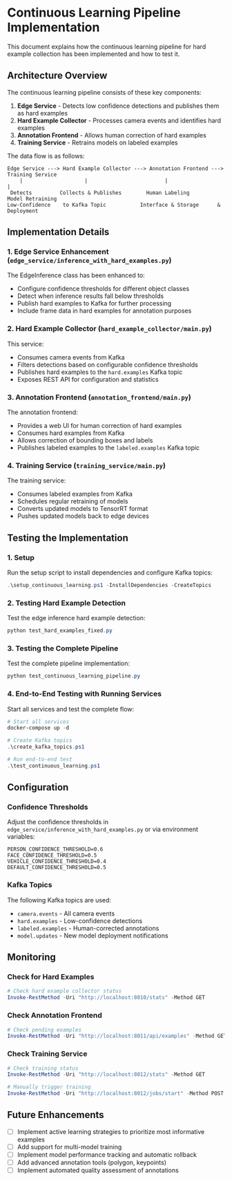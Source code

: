 # Continuous Learning Pipeline Implementation

This document explains how the continuous learning pipeline for hard example collection has been implemented and how to test it.

## Architecture Overview

The continuous learning pipeline consists of these key components:

1. **Edge Service** - Detects low confidence detections and publishes them as hard examples
2. **Hard Example Collector** - Processes camera events and identifies hard examples
3. **Annotation Frontend** - Allows human correction of hard examples
4. **Training Service** - Retrains models on labeled examples

The data flow is as follows:

```
Edge Service ---> Hard Example Collector ---> Annotation Frontend ---> Training Service
    |                    |                         |                        |
 Detects         Collects & Publishes        Human Labeling         Model Retraining
Low-Confidence    to Kafka Topic           Interface & Storage      & Deployment
```

## Implementation Details

### 1. Edge Service Enhancement (`edge_service/inference_with_hard_examples.py`)

The EdgeInference class has been enhanced to:

- Configure confidence thresholds for different object classes
- Detect when inference results fall below thresholds
- Publish hard examples to Kafka for further processing
- Include frame data in hard examples for annotation purposes

### 2. Hard Example Collector (`hard_example_collector/main.py`)

This service:
- Consumes camera events from Kafka
- Filters detections based on configurable confidence thresholds
- Publishes hard examples to the `hard.examples` Kafka topic
- Exposes REST API for configuration and statistics

### 3. Annotation Frontend (`annotation_frontend/main.py`)

The annotation frontend:
- Provides a web UI for human correction of hard examples
- Consumes hard examples from Kafka
- Allows correction of bounding boxes and labels
- Publishes labeled examples to the `labeled.examples` Kafka topic

### 4. Training Service (`training_service/main.py`)

The training service:
- Consumes labeled examples from Kafka
- Schedules regular retraining of models
- Converts updated models to TensorRT format
- Pushes updated models back to edge devices

## Testing the Implementation

### 1. Setup

Run the setup script to install dependencies and configure Kafka topics:

```powershell
.\setup_continuous_learning.ps1 -InstallDependencies -CreateTopics
```

### 2. Testing Hard Example Detection

Test the edge inference hard example detection:

```powershell
python test_hard_examples_fixed.py
```

### 3. Testing the Complete Pipeline

Test the complete pipeline implementation:

```powershell
python test_continuous_learning_pipeline.py
```

### 4. End-to-End Testing with Running Services

Start all services and test the complete flow:

```powershell
# Start all services
docker-compose up -d

# Create Kafka topics
.\create_kafka_topics.ps1

# Run end-to-end test
.\test_continuous_learning.ps1
```

## Configuration

### Confidence Thresholds

Adjust the confidence thresholds in `edge_service/inference_with_hard_examples.py` or via environment variables:

```
PERSON_CONFIDENCE_THRESHOLD=0.6
FACE_CONFIDENCE_THRESHOLD=0.5
VEHICLE_CONFIDENCE_THRESHOLD=0.4
DEFAULT_CONFIDENCE_THRESHOLD=0.5
```

### Kafka Topics

The following Kafka topics are used:

- `camera.events` - All camera events
- `hard.examples` - Low-confidence detections
- `labeled.examples` - Human-corrected annotations
- `model.updates` - New model deployment notifications

## Monitoring

### Check for Hard Examples

```powershell
# Check hard example collector status
Invoke-RestMethod -Uri "http://localhost:8010/stats" -Method GET
```

### Check Annotation Frontend

```powershell
# Check pending examples
Invoke-RestMethod -Uri "http://localhost:8011/api/examples" -Method GET
```

### Check Training Service

```powershell
# Check training status
Invoke-RestMethod -Uri "http://localhost:8012/stats" -Method GET

# Manually trigger training
Invoke-RestMethod -Uri "http://localhost:8012/jobs/start" -Method POST
```

## Future Enhancements

- [ ] Implement active learning strategies to prioritize most informative examples
- [ ] Add support for multi-model training
- [ ] Implement model performance tracking and automatic rollback
- [ ] Add advanced annotation tools (polygon, keypoints)
- [ ] Implement automated quality assessment of annotations
